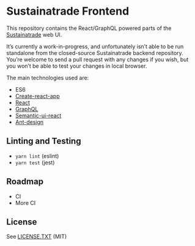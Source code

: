 # Sustainatrade Frontend

This repository contains the React/GraphQL powered parts of the [Sustainatrade](https://sustainatrade.com/) web UI.

It’s currently a work-in-progress, and unfortunately isn’t able to be run standalone from the closed-source Sustainatrade backend repository. You’re welcome to send a pull request with any changes if you wish, but you won’t be able to test your changes in local browser.

The main technologies used are:

- ES6
- [Create-react-app](https://github.com/facebook/create-react-app)
- [React](http://facebook.github.io/react/)
- [GraphQL](http://graphql.org)
- [Semantic-ui-react](https://react.semantic-ui.com)
- [Ant-design](http://ant.design/)

## Linting and Testing

* `yarn lint` (eslint)
* `yarn test` (jest)

## Roadmap

* CI
* More CI

## License

See [LICENSE.TXT](LICENSE.TXT) (MIT)